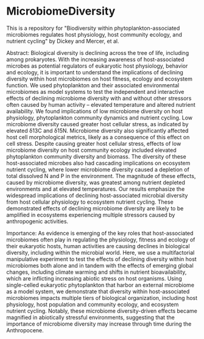 # MicrobiomeDiversity

This is a repository for "Biodiversity within phytoplankton-associated microbiomes regulates host physiology, host community ecology, and nutrient cycling" by Dickey and Mercer, et al. 

Abstract: Biological diversity is declining across the tree of life, including among prokaryotes. With the increasing awareness of host-associated microbes as potential regulators of eukaryotic host physiology, behavior and ecology, it is important to understand the implications of declining diversity within host microbiomes on host fitness, ecology and ecosystem function. We used phytoplankton and their associated environmental microbiomes as model systems to test the independent and interactive effects of declining microbiome diversity with and without other stressors often caused by human activity – elevated temperature and altered nutrient availability. We found implications of low microbiome diversity on host physiology, phytoplankton community dynamics and nutrient cycling. Low microbiome diversity caused greater host cellular stress, as indicated by elevated δ13C and δ15N. Microbiome diversity also significantly affected host cell morphological metrics, likely as a consequence of this effect on cell stress. Despite causing greater host cellular stress, effects of low microbiome diversity on host community ecology included elevated phytoplankton community diversity and biomass. The diversity of these host-associated microbes also had cascading implications on ecosystem nutrient cycling, where lower microbiome diversity caused a depletion of total dissolved N and P in the environment. The magnitude of these effects, caused by microbiome diversity, was greatest among nutrient depleted environments and at elevated temperatures. Our results emphasize the widespread implications of declining host-associated microbial diversity from host cellular physiology to ecosystem nutrient cycling. These demonstrated effects of declining microbiome diversity are likely to be amplified in ecosystems experiencing multiple stressors caused by anthropogenic activities.

Importance: As evidence is emerging of the key roles that host-associated microbiomes often play in regulating the physiology, fitness and ecology of their eukaryotic hosts, human activities are causing declines in biological diversity, including within the microbial world. Here, we use a multifactorial manipulative experiment to test the effects of declining diversity within host microbiomes both alone and in tandem with the effects of emerging global changes, including climate warming and shifts in nutrient bioavailability, which are inflicting increasing abiotic stress on host organisms. Using single-celled eukaryotic phytoplankton that harbor an external microbiome as a model system, we demonstrate that diversity within host-associated microbiomes impacts multiple tiers of biological organization, including host physiology, host population and community ecology, and ecosystem nutrient cycling. Notably, these microbiome diversity-driven effects became magnified in abiotically stressful environments, suggesting that the importance of microbiome diversity may increase through time during the Anthropocene.
